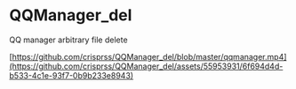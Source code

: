 # QQManager_del
QQ manager arbitrary file delete

[https://github.com/crisprss/QQManager_del/blob/master/qqmanager.mp4](https://github.com/crisprss/QQManager_del/assets/55953931/6f694d4d-b533-4c1e-93f7-0b9b233e8943)
